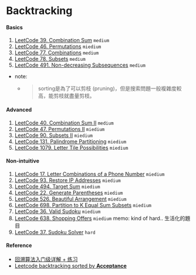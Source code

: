# Backtracking
####    Basics
1. [LeetCode 39. Combination Sum](https://leetcode.com/problems/combination-sum/description/) ``medium``
2. [LeetCode 46. Permutations](https://leetcode.com/problems/permutations/) ``miedium``
3. [LeetCode 77. Combinations](https://leetcode.com/problems/combinations/) ``medium``
4. [LeetCode 78. Subsets](https://leetcode.com/problems/subsets/description/) ``medium``
5. [LeetCode 491. Non-decreasing Subsequences](https://leetcode.com/problems/non-decreasing-subsequences/) ``medium``
- note:
  - > sorting是為了可以剪枝 (pruning)，但是搜索問題一般複雜度較高，能剪枝就盡量剪枝。

#### Advanced
1. [LeetCode 40. Combination Sum II](https://leetcode.com/problems/combination-sum-ii/) ``medium``
2. [LeetCode 47.  Permutations II](https://leetcode.com/problems/permutations-ii/) ``miedium``
3. [LeetCode 90.  Subsets II](https://leetcode.com/problems/subsets-ii/) ``miedium``
4. [LeetCode 131.  Palindrome Partitioning](https://leetcode.com/problems/palindrome-partitioning/) ``miedium``
5. [LeetCode 1079. Letter Tile Possibilities](https://leetcode.com/problems/letter-tile-possibilities/) ``miedium``

####    Non-intuitive
1. [LeetCode 17.  Letter Combinations of a Phone Number](https://leetcode.com/problems/letter-combinations-of-a-phone-number/description/) ``miedium``
2. [LeetCode 93.  Restore IP Addresses](https://leetcode.com/problems/restore-ip-addresses/) ``miedium``
3. [LeetCode 494.  Target Sum](https://leetcode.com/problems/target-sum/description/) ``miedium``
4. [LeetCode 22. Generate Parentheses](https://leetcode.com/problems/generate-parentheses/) ``miedium``
5. [LeetCode 526.  Beautiful Arrangement](https://leetcode.com/problems/beautiful-arrangement/) ``miedium``
6. [LeetCode 698.  Partition to K Equal Sum Subsets](https://leetcode.com/problems/partition-to-k-equal-sum-subsets/) ``miedium``
7. [LeetCode 36.  Valid Sudoku](https://leetcode.com/problems/valid-sudoku/) ``miedium``
8. [LeetCode 638.  Shopping Offers](https://leetcode.com/problems/shopping-offers/description/) ``miedium`` memo: kind of hard.. 生活化的題目
9. [LeetCode 37.  Sudoku Solver](https://leetcode.com/problems/sudoku-solver/) ``hard``

####    Reference
- [回溯算法入门级详解 + 练习](https://leetcode.cn/problems/permutations/solution/hui-su-suan-fa-python-dai-ma-java-dai-ma-by-liweiw/)
- [Leetcode backtracking sorted by **Acceptance**](https://leetcode.com/tag/backtracking/)

